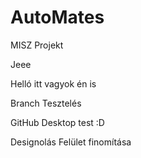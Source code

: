 # AutoMates
MISZ Projekt

Jeee

Helló itt vagyok én is

Branch Tesztelés

GitHub Desktop test :D

Designolás
Felület finomítása